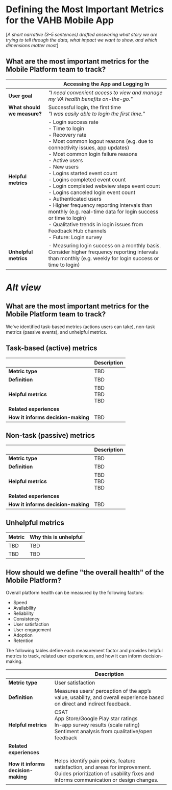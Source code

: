 # Defining the Most Important Metrics for the VAHB Mobile App

[*A short narrative (3–5 sentences) drafted answering what story we are trying to tell through the data, what impact we want to show, and which dimensions matter most*]

## What are the most important metrics for the Mobile Platform team to track?
 
|      | Accessing the App and Logging In |
|--------------------|-------------|
| **User goal**      | *"I need convenient access to view and manage my VA health benefits on-the-go."* |
| **What should we measure?** | Successful login, the first time<br> *"I was easily able to login the first time."* |
| **Helpful metrics**| - Login success rate<br> - Time to login<br> - Recovery rate<br>- Most common logout reasons (e.g. due to connectivity issues, app updates)<br>- Most common login failure reasons<br>- Active users<br>- New users<br>- Logins started event count<br>- Logins completed event count<br>- Login completed webview steps event count<br>- Logins canceled login event count<br>- Authenticated users<br>- Higher frequency reporting intervals than monthly (e.g. real-time data for login success or time to login)<br>- Qualitative trends in login issues from Feedback Hub channels<br>- Future: Login survey |
| **Unhelpful metrics** | - Measuring login success on a monthly basis. Consider higher frequency reporting intervals than monthly (e.g. weekly for login success or time to login) |

# *Alt view*

## What are the most important metrics for the Mobile Platform team to track?
We've identified task-based metrics (actions users can take), non-task metrics (passive events), and unhelpful metrics.

## Task-based (active) metrics
|  | **Description** |
|--------------|-------------|
| **Metric type** | TBD |
| **Definition** | TBD |
| **Helpful metrics** | TBD<br>TBD<br>TBD<br> |
| **Related experiences** |  |
| **How it informs decision-making** | TBD |

## Non-task (passive) metrics
|  | **Description** |
|--------------|-------------|
| **Metric type** | TBD |
| **Definition** | TBD |
| **Helpful metrics** | TBD<br>TBD<br>TBD<br> |
| **Related experiences** |  |
| **How it informs decision-making** | TBD |

## Unhelpful metrics
| **Metric**  | **Why this is unhelpful**  |
|--------------|-------------|
| TBD | TBD |
| TBD | TBD |


## How should we define "the overall health" of the Mobile Platform? 
Overall platform health can be measured by the following factors:
- Speed
- Availability
- Reliability
- Consistency
- User satisfaction 
- User engagement
- Adoption
- Retention

The following tables define each measurement factor and provides helpful metrics to track, related user experiences, and how it can inform decision-making.

|  | **Description** |
|--------------|-------------|
| **Metric type** | User satisfaction |
| **Definition** | Measures users’ perception of the app’s value, usability, and overall experience based on direct and indirect feedback. |
| **Helpful metrics** | CSAT<br>App Store/Google Play star ratings<br>In-app survey results (scale rating)<br>Sentiment analysis from qualitative/open feedback |
| **Related experiences** |  |
| **How it informs decision-making** | Helps identify pain points, feature satisfaction, and areas for improvement. Guides prioritization of usability fixes and informs communication or design changes. |
